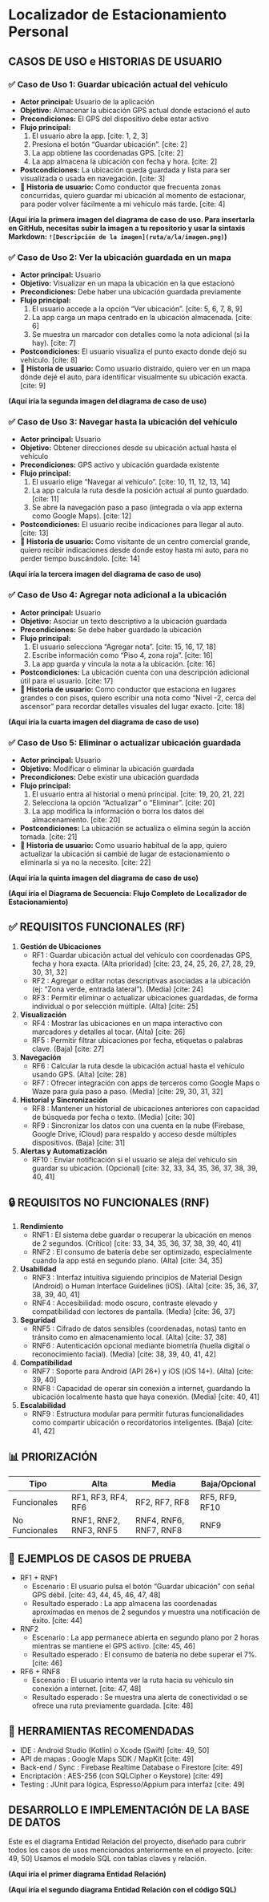 # Localizador de Estacionamiento Personal

## CASOS DE USO e HISTORIAS DE USUARIO

### ✅ Caso de Uso 1: Guardar ubicación actual del vehículo
* **Actor principal:** Usuario de la aplicación
* **Objetivo:** Almacenar la ubicación GPS actual donde estacionó el auto
* **Precondiciones:** El GPS del dispositivo debe estar activo
* **Flujo principal:**
    1.  El usuario abre la app. [cite: 1, 2, 3]
    2.  Presiona el botón “Guardar ubicación”. [cite: 2]
    3.  La app obtiene las coordenadas GPS. [cite: 2]
    4.  La app almacena la ubicación con fecha y hora. [cite: 2]
* **Postcondiciones:** La ubicación queda guardada y lista para ser visualizada o usada en navegación. [cite: 3]
* **🔹 Historia de usuario:** Como conductor que frecuenta zonas concurridas, quiero guardar mi ubicación al momento de estacionar, para poder volver fácilmente a mi vehículo más tarde. [cite: 4]

**(Aquí iría la primera imagen del diagrama de caso de uso. Para insertarla en GitHub, necesitas subir la imagen a tu repositorio y usar la sintaxis Markdown: `![Descripción de la imagen](ruta/a/la/imagen.png)`)**

### ✅ Caso de Uso 2: Ver la ubicación guardada en un mapa
* **Actor principal:** Usuario
* **Objetivo:** Visualizar en un mapa la ubicación en la que estacionó
* **Precondiciones:** Debe haber una ubicación guardada previamente
* **Flujo principal:**
    1.  El usuario accede a la opción “Ver ubicación”. [cite: 5, 6, 7, 8, 9]
    2.  La app carga un mapa centrado en la ubicación almacenada. [cite: 6]
    3.  Se muestra un marcador con detalles como la nota adicional (si la hay). [cite: 7]
* **Postcondiciones:** El usuario visualiza el punto exacto donde dejó su vehículo. [cite: 8]
* **🔹 Historia de usuario:** Como usuario distraído, quiero ver en un mapa dónde dejé el auto, para identificar visualmente su ubicación exacta. [cite: 9]

**(Aquí iría la segunda imagen del diagrama de caso de uso)**

### ✅ Caso de Uso 3: Navegar hasta la ubicación del vehículo
* **Actor principal:** Usuario
* **Objetivo:** Obtener direcciones desde su ubicación actual hasta el vehículo
* **Precondiciones:** GPS activo y ubicación guardada existente
* **Flujo principal:**
    1.  El usuario elige “Navegar al vehículo”. [cite: 10, 11, 12, 13, 14]
    2.  La app calcula la ruta desde la posición actual al punto guardado. [cite: 11]
    3.  Se abre la navegación paso a paso (integrada o vía app externa como Google Maps). [cite: 12]
* **Postcondiciones:** El usuario recibe indicaciones para llegar al auto. [cite: 13]
* **🔹 Historia de usuario:** Como visitante de un centro comercial grande, quiero recibir indicaciones desde donde estoy hasta mi auto, para no perder tiempo buscándolo. [cite: 14]

**(Aquí iría la tercera imagen del diagrama de caso de uso)**

### ✅ Caso de Uso 4: Agregar nota adicional a la ubicación
* **Actor principal:** Usuario
* **Objetivo:** Asociar un texto descriptivo a la ubicación guardada
* **Precondiciones:** Se debe haber guardado la ubicación
* **Flujo principal:**
    1.  El usuario selecciona “Agregar nota”. [cite: 15, 16, 17, 18]
    2.  Escribe información como “Piso 4, zona roja”. [cite: 16]
    3.  La app guarda y vincula la nota a la ubicación. [cite: 16]
* **Postcondiciones:** La ubicación cuenta con una descripción adicional útil para el usuario. [cite: 17]
* **🔹 Historia de usuario:** Como conductor que estaciona en lugares grandes o con pisos, quiero escribir una nota como “Nivel -2, cerca del ascensor” para recordar detalles visuales del lugar exacto. [cite: 18]

**(Aquí iría la cuarta imagen del diagrama de caso de uso)**

### ✅ Caso de Uso 5: Eliminar o actualizar ubicación guardada
* **Actor principal:** Usuario
* **Objetivo:** Modificar o eliminar la ubicación guardada
* **Precondiciones:** Debe existir una ubicación guardada
* **Flujo principal:**
    1.  El usuario entra al historial o menú principal. [cite: 19, 20, 21, 22]
    2.  Selecciona la opción “Actualizar” o “Eliminar”. [cite: 20]
    3.  La app modifica la información o borra los datos del almacenamiento. [cite: 20]
* **Postcondiciones:** La ubicación se actualiza o elimina según la acción tomada. [cite: 21]
* **🔹 Historia de usuario:** Como usuario habitual de la app, quiero actualizar la ubicación si cambié de lugar de estacionamiento o eliminarla si ya no la necesito. [cite: 22]

**(Aquí iría la quinta imagen del diagrama de caso de uso)**

**(Aquí iría el Diagrama de Secuencia: Flujo Completo de Localizador de Estacionamiento)**

## ✅ REQUISITOS FUNCIONALES (RF)
1.  **Gestión de Ubicaciones**
    * RF1 : Guardar ubicación actual del vehículo con coordenadas GPS, fecha y hora exacta. (Alta prioridad) [cite: 23, 24, 25, 26, 27, 28, 29, 30, 31, 32]
    * RF2 : Agregar o editar notas descriptivas asociadas a la ubicación (ej: “Zona verde, entrada lateral”). (Media) [cite: 24]
    * RF3 : Permitir eliminar o actualizar ubicaciones guardadas, de forma individual o por selección múltiple. (Alta) [cite: 25]
2.  **Visualización**
    * RF4 : Mostrar las ubicaciones en un mapa interactivo con marcadores y detalles al tocar. (Alta) [cite: 26]
    * RF5 : Permitir filtrar ubicaciones por fecha, etiquetas o palabras clave. (Baja) [cite: 27]
3.  **Navegación**
    * RF6 : Calcular la ruta desde la ubicación actual hasta el vehículo usando GPS. (Alta) [cite: 28]
    * RF7 : Ofrecer integración con apps de terceros como Google Maps o Waze para guía paso a paso. (Media) [cite: 29, 30, 31, 32]
4.  **Historial y Sincronización**
    * RF8 : Mantener un historial de ubicaciones anteriores con capacidad de búsqueda por fecha o texto. (Media) [cite: 30]
    * RF9 : Sincronizar los datos con una cuenta en la nube (Firebase, Google Drive, iCloud) para respaldo y acceso desde múltiples dispositivos. (Baja) [cite: 31]
5.  **Alertas y Automatización**
    * RF10 : Enviar notificación si el usuario se aleja del vehículo sin guardar su ubicación. (Opcional) [cite: 32, 33, 34, 35, 36, 37, 38, 39, 40, 41]

## 🔒 REQUISITOS NO FUNCIONALES (RNF)
1.  **Rendimiento**
    * RNF1 : El sistema debe guardar o recuperar la ubicación en menos de 2 segundos. (Crítico) [cite: 33, 34, 35, 36, 37, 38, 39, 40, 41]
    * RNF2 : El consumo de batería debe ser optimizado, especialmente cuando la app está en segundo plano. (Alta) [cite: 34, 35]
2.  **Usabilidad**
    * RNF3 : Interfaz intuitiva siguiendo principios de Material Design (Android) o Human Interface Guidelines (iOS). (Alta) [cite: 35, 36, 37, 38, 39, 40, 41]
    * RNF4 : Accesibilidad: modo oscuro, contraste elevado y compatibilidad con lectores de pantalla. (Media) [cite: 36, 37]
3.  **Seguridad**
    * RNF5 : Cifrado de datos sensibles (coordenadas, notas) tanto en tránsito como en almacenamiento local. (Alta) [cite: 37, 38]
    * RNF6 : Autenticación opcional mediante biometría (huella digital o reconocimiento facial). (Media) [cite: 38, 39, 40, 41, 42]
4.  **Compatibilidad**
    * RNF7 : Soporte para Android (API 26+) y iOS (iOS 14+). (Alta) [cite: 39, 40]
    * RNF8 : Capacidad de operar sin conexión a internet, guardando la ubicación localmente hasta que haya conexión. (Media) [cite: 40, 41]
5.  **Escalabilidad**
    * RNF9 : Estructura modular para permitir futuras funcionalidades como compartir ubicación o recordatorios inteligentes. (Baja) [cite: 41, 42]

## 📊 PRIORIZACIÓN

| Tipo            | Alta                     | Media                  | Baja/Opcional          |
| --------------- | ------------------------ | ---------------------- | ---------------------- |
| Funcionales     | RF1, RF3, RF4, RF6       | RF2, RF7, RF8          | RF5, RF9, RF10         |
| No Funcionales | RNF1, RNF2, RNF3, RNF5 | RNF4, RNF6, RNF7, RNF8 | RNF9                   | [cite: 42]

## 🧪 EJEMPLOS DE CASOS DE PRUEBA
* RF1 + RNF1  
    * Escenario : El usuario pulsa el botón “Guardar ubicación” con señal GPS débil. [cite: 43, 44, 45, 46, 47, 48]
    * Resultado esperado : La app almacena las coordenadas aproximadas en menos de 2 segundos y muestra una notificación de éxito. [cite: 44]
* RNF2  
    * Escenario : La app permanece abierta en segundo plano por 2 horas mientras se mantiene el GPS activo. [cite: 45, 46]
    * Resultado esperado : El consumo de batería no debe superar el 7%. [cite: 46]
* RF6 + RNF8  
    * Escenario : El usuario intenta ver la ruta hacia su vehículo sin conexión a internet. [cite: 47, 48]
    * Resultado esperado : Se muestra una alerta de conectividad o se ofrece una ruta previamente guardada. [cite: 48]

## 🔧 HERRAMIENTAS RECOMENDADAS
* IDE : Android Studio (Kotlin) o Xcode (Swift) [cite: 49, 50]
* API de mapas : Google Maps SDK / MapKit [cite: 49]
* Back-end / Sync : Firebase Realtime Database o Firestore [cite: 49]
* Encriptación : AES-256 (con SQLCipher o Keystore) [cite: 49]
* Testing : JUnit para lógica, Espresso/Appium para interfaz [cite: 49]

## DESARROLLO E IMPLEMENTACIÓN DE LA BASE DE DATOS

Este es el diagrama Entidad Relación del proyecto, diseñado para cubrir todos los casos de usos mencionados anteriormente en el proyecto. [cite: 49, 50]
Usamos el modelo SQL con tablas claves y relación.

**(Aquí iría el primer diagrama Entidad Relación)**

**(Aquí iría el segundo diagrama Entidad Relación con el código SQL)**
